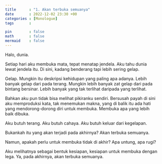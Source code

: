 ```yaml
---
title      : "1. Akan terbuka semuanya"
date       : 2022-12-02 23:30 +00
categories : [Monologue]
tags       : 

pin        : false
math       : false
mermaid    : false
---
```


Halo, dunia.

Setiap hari aku membuka mata, tepat menatap jendela. Aku tahu dunia lewat jendela itu. Di sini, kadang benderang tapi lebih sering gelap.

Gelap. Mungkin itu deskripsi kehidupan yang paling apa adanya. Lebih banyak gelap dari pada terang. Mungkin lebih banyak zat gelap dari pada bintang bersinar. Lebih banyak yang tak terlihat daripada yang terlihat.

Bahkan aku pun tidak bisa melihat pikiranku sendiri. Bersusah payah di sini aku memproduksi kata, tak menemukan makna, yang di balik itu ada hati yang mendorong-dorong diri untuk membuka. Membuka apa yang lebih baik dibuka.

Aku butuh terang. Aku butuh cahaya. Aku butuh keluar dari kegelapan.

Bukankah itu yang akan terjadi pada akhirnya? Akan terbuka semuanya.

Namun, apakah perlu untuk membuka tidak di akhir? Apa untung, apa rugi?

Aku melihatnya sebagai bentuk kesiapan, kesiapan untuk membuka dengan lega. Ya, pada akhirnya, akan terbuka semuanya.